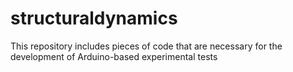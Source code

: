 # structuraldynamics
This repository includes pieces of code that are necessary for the development of Arduino-based experimental tests
